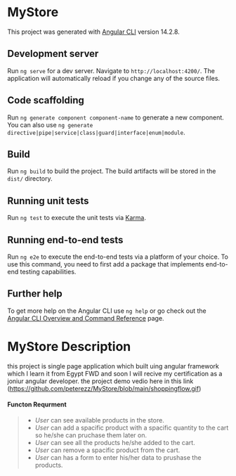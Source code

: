 # MyStore

This project was generated with [Angular CLI](https://github.com/angular/angular-cli) version 14.2.8.

## Development server

Run `ng serve` for a dev server. Navigate to `http://localhost:4200/`. The application will automatically reload if you change any of the source files.

## Code scaffolding

Run `ng generate component component-name` to generate a new component. You can also use `ng generate directive|pipe|service|class|guard|interface|enum|module`.

## Build

Run `ng build` to build the project. The build artifacts will be stored in the `dist/` directory.

## Running unit tests

Run `ng test` to execute the unit tests via [Karma](https://karma-runner.github.io).

## Running end-to-end tests

Run `ng e2e` to execute the end-to-end tests via a platform of your choice. To use this command, you need to first add a package that implements end-to-end testing capabilities.

## Further help

To get more help on the Angular CLI use `ng help` or go check out the [Angular CLI Overview and Command Reference](https://angular.io/cli) page.



# MyStore Description 
this project is single page application which built uing angular framework which I learn it from Egypt FWD and soon I will recive my certification as a joniur angular developer.
the project demo vedio here in this link (https://github.com/peterezz/MyStore/blob/main/shoppingflow.gif)


#### Functon Requrment
>
> - *User* can see available products in the store.
>  - *User* can add a spacific product with a spacific quantity to the cart so he/she can pruchase them later on.
>  - *User* can see all the products he/she added to the cart.
> - *User* can remove a spacific product from the cart.
> - *User* can has a form to enter his/her data to prushase the products.



